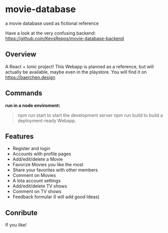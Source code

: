 # movie-database
a movie database used as fictional reference

Have a look at the very confusing backend: https://github.com/KevsRepos/movie-database-backend

## Overview ##
A React + Ionic project! This Webapp is planned as a reference, but will actually be available, maybe even in the playstore. You will find it on https://baerchen.design

## Commands

**run in a node enviroment:**

> npm run start
to start the development server
> npm run build
to build a deployment-ready Webapp.

## Features
- Register and login
- Accounts with profile pages
- Add/edit/delete a Movie
- Favorize Movies you like the most
- Share your favorites with other members
- Comment on Movies
- A lota account settings
- Add/edit/delete TV shows
- Comment on TV shows
- Feedback formular (I will add good Ideas)

## Conribute
If you like!
